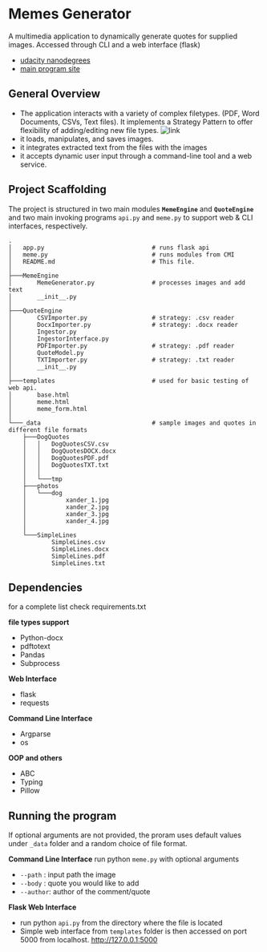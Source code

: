 # Memes Generator

A multimedia application to dynamically generate quotes for supplied images. Accessed through CLI and a web interface (flask)

* [udacity nanodegrees](https://www.udacity.com/)
* [main program site](https://www.udacity.com/course/intermediate-python-nanodegree--nd303)


## General Overview

- The application interacts with a variety of complex filetypes. (PDF, Word Documents, CSVs, Text files). It implements a Strategy Pattern to offer flexibility of adding/editing new file types.
![link](https://upload.wikimedia.org/wikipedia/commons/3/39/Strategy_Pattern_in_UML.png)
- it loads, manipulates, and saves images.
- it integrates extracted text from the files with the images
- it accepts dynamic user input through a command-line tool and a web service. 
## Project Scaffolding

The project is structured in two main modules **`MemeEngine`** and **`QuoteEngine`** and two main invoking programs `api.py` and `meme.py` to support web & CLI interfaces, respectively.  

```
.
│   app.py                              # runs flask api
│   meme.py                             # runs modules from CMI
│   README.md                           # This file.
│
├───MemeEngine                          
│       MemeGenerator.py                # processes images and add text
│       __init__.py
│
├───QuoteEngine
│       CSVImporter.py                  # strategy: .csv reader
│       DocxImporter.py                 # strategy: .docx reader
│       Ingestor.py                     
│       IngestorInterface.py
│       PDFImporter.py                  # strategy: .pdf reader
│       QuoteModel.py
│       TXTImporter.py                  # strategy: .txt reader
│       __init__.py
│
├───templates                           # used for basic testing of web api.
│       base.html
│       meme.html
│       meme_form.html
│
└───_data                               # sample images and quotes in different file formats
    ├───DogQuotes
    │   │   DogQuotesCSV.csv
    │   │   DogQuotesDOCX.docx
    │   │   DogQuotesPDF.pdf
    │   │   DogQuotesTXT.txt
    │   │
    │   └───tmp
    ├───photos
    │   └───dog
    │           xander_1.jpg
    │           xander_2.jpg
    │           xander_3.jpg
    │           xander_4.jpg
    │
    └───SimpleLines
            SimpleLines.csv
            SimpleLines.docx
            SimpleLines.pdf
            SimpleLines.txt

```

## Dependencies
for a complete list check requirements.txt

**file types support** 
- Python-docx
- pdftotext
- Pandas
- Subprocess

**Web Interface** 
- flask
- requests

**Command Line Interface**
- Argparse
- os

**OOP and others**
- ABC
- Typing
- Pillow
##  Running the program

If optional arguments are not provided, the proram uses default values under `_data` folder and a random choice of file format. 

**Command Line Interface**
run python `meme.py` with optional arguments
- `--path`  : input path the image
- `--body`  : quote you would like to add
- `--author`: author of the comment/quote

**Flask Web Interface**
- run python `api.py` from the directory where the file is located
- Simple web interface from `templates` folder is then accessed on port 5000 from localhost. http://127.0.0.1:5000